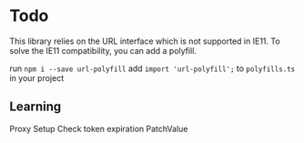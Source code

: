 # Todo

This library relies on the URL interface which is not supported in IE11. To solve the IE11 compatibility, you can add a polyfill.

run `npm i --save url-polyfill`
add `import 'url-polyfill';` to `polyfills.ts` in your project

## Learning

Proxy Setup
Check token expiration
PatchValue
